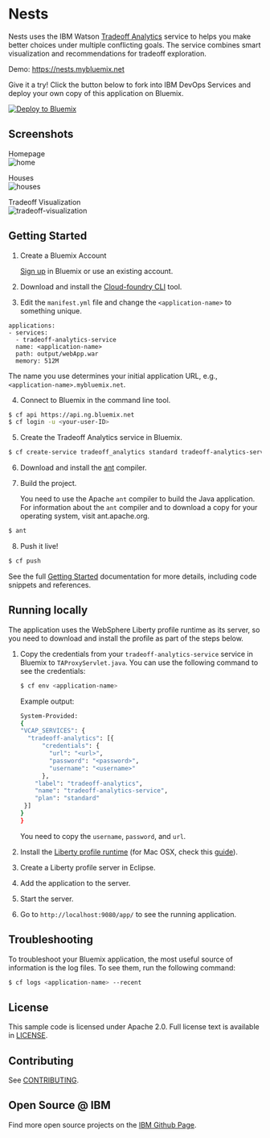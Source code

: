 # Nests

  Nests uses the IBM Watson [Tradeoff Analytics][service_url] service to helps you make
  better choices under multiple conflicting goals. The service combines smart
  visualization and recommendations for tradeoff exploration.  
  
  Demo: https://nests.mybluemix.net
  
Give it a try! Click the button below to fork into IBM DevOps Services and deploy your own copy of this application on Bluemix.

[![Deploy to Bluemix](https://bluemix.net/deploy/button.png)](https://bluemix.net/deploy?repository=https://github.com/watson-developer-cloud/nests)

## Screenshots

Homepage  
![home](http://s13.postimg.org/8ssbzk253/Screen_Shot_2015_04_16_at_1_32_52_PM.png "Home")

Houses  
![houses](http://s1.postimg.org/jcrs26xz3/Screen_Shot_2015_04_16_at_1_33_11_PM.png "Houses")

Tradeoff Visualization  
![tradeoff-visualization](http://s21.postimg.org/l8xrvfu5z/Screen_Shot_2015_04_16_at_1_33_25_PM.png "Tradeoff visualization")

## Getting Started

1. Create a Bluemix Account

   [Sign up][sign_up] in Bluemix or use an existing account.

2. Download and install the [Cloud-foundry CLI][cloud_foundry] tool.

3. Edit the `manifest.yml` file and change the `<application-name>` to something unique.

  ```none
  applications:
  - services:
    - tradeoff-analytics-service
    name: <application-name>
    path: output/webApp.war
    memory: 512M
  ```

  The name you use determines your initial application URL, e.g.,
  `<application-name>.mybluemix.net`.

4. Connect to Bluemix in the command line tool.

  ```sh
  $ cf api https://api.ng.bluemix.net
  $ cf login -u <your-user-ID>
  ```

5. Create the Tradeoff Analytics service in Bluemix.

  ```sh
  $ cf create-service tradeoff_analytics standard tradeoff-analytics-service
  ```

6. Download and install the [ant][ant] compiler.

7. Build the project.

   You need to use the Apache `ant` compiler to build the Java application.
   For information about the `ant` compiler and to download a copy for your
   operating system, visit ant.apache.org.

  ```sh
  $ ant
  ```

8. Push it live!
  ```sh
  $ cf push
  ```

   See the full [Getting Started][getting_started] documentation for more
   details, including code snippets and references.

## Running locally

  The application uses the WebSphere Liberty profile runtime as its server,
  so you need to download and install the profile as part of the steps below.

1. Copy the credentials from your `tradeoff-analytics-service` service in Bluemix to
   `TAProxyServlet.java`. You can use the following command to see the
   credentials:

    ```sh
    $ cf env <application-name>
    ```

   Example output:

    ```sh
    System-Provided:
    {
    "VCAP_SERVICES": {
      "tradeoff-analytics": [{
          "credentials": {
            "url": "<url>",
            "password": "<password>",
            "username": "<username>"
          },
        "label": "tradeoff-analytics",
        "name": "tradeoff-analytics-service",
        "plan": "standard"
     }]
    }
    }
    ```

	You need to copy the `username`, `password`, and `url`.

2. Install the [Liberty profile runtime][liberty] (for Mac OSX, check this
   [guide][liberty_mac]).

3. Create a Liberty profile server in Eclipse.

4. Add the application to the server.

5. Start the server.

6. Go to `http://localhost:9080/app/` to see the running application.

## Troubleshooting

  To troubleshoot your Bluemix application, the most useful source of
  information is the log files. To see them, run the following command:

  ```sh
  $ cf logs <application-name> --recent
  ```

## License

  This sample code is licensed under Apache 2.0. Full license text is available in [LICENSE](LICENSE).

## Contributing

  See [CONTRIBUTING](CONTRIBUTING.md).

## Open Source @ IBM

  Find more open source projects on the
  [IBM Github Page](http://ibm.github.io/).

[service_url]: http://www.ibm.com/smarterplanet/us/en/ibmwatson/developercloud/tradeoff-analytics.html
[cloud_foundry]: https://github.com/cloudfoundry/cli
[getting_started]: http://www.ibm.com/smarterplanet/us/en/ibmwatson/developercloud/doc/getting_started/
[sign_up]: https://apps.admin.ibmcloud.com/manage/trial/bluemix.html?cm_mmc=WatsonDeveloperCloud-_-LandingSiteGetStarted-_-x-_-CreateAnAccountOnBluemixCLI
[liberty]: https://developer.ibm.com/wasdev/downloads/
[liberty_mac]: http://www.stormacq.com/how-to-install-websphere-8-5-liberty-profile-on-mac/
[ant]: http://ant.apache.org/bindownload.cgi

